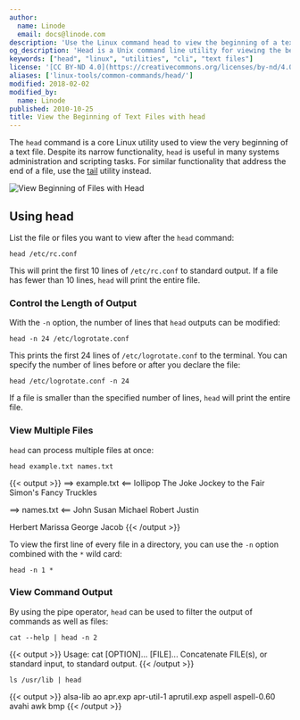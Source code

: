 ```yaml
---
author:
  name: Linode
  email: docs@linode.com
description: 'Use the Linux command head to view the beginning of a text file'
og_description: 'Head is a Unix command line utility for viewing the beginning of text files. This guide shows how to use head and gives practical examples.'
keywords: ["head", "linux", "utilities", "cli", "text files"]
license: '[CC BY-ND 4.0](https://creativecommons.org/licenses/by-nd/4.0)'
aliases: ['linux-tools/common-commands/head/']
modified: 2018-02-02
modified_by:
  name: Linode
published: 2010-10-25
title: View the Beginning of Text Files with head
---
```


The `head` command is a core Linux utility used to view the very beginning of a text file. Despite its narrow functionality, `head` is useful in many systems administration and scripting tasks. For similar functionality that address the end of a file, use the [tail](/docs/tools-reference/tools/view-and-follow-the-end-of-text-files-with-tail/) utility instead.

![View Beginning of Files with Head](/docs/assets/view_the_beginning_of_text_files_with_head_smg.png)

## Using head

List the file or files you want to view after the `head` command:

    head /etc/rc.conf

This will print the first 10 lines of `/etc/rc.conf` to standard output. If a file has fewer than 10 lines, `head` will print the entire file.

### Control the Length of Output

With the `-n` option, the number of lines that `head` outputs can be modified:

    head -n 24 /etc/logrotate.conf

This prints the first 24 lines of `/etc/logrotate.conf` to the terminal. You can specify the number of lines before or after you declare the file:

    head /etc/logrotate.conf -n 24

If a file is smaller than the specified number of lines, `head` will print the entire file.

### View Multiple Files

`head` can process multiple files at once:

    head example.txt names.txt

{{< output >}}
==> example.txt <==
lollipop
The Joke
Jockey to the Fair
Simon's Fancy
Truckles

==> names.txt <==
John
Susan
Michael
Robert
Justin

Herbert
Marissa
George
Jacob
{{< /output >}}

To view the first line of every file in a directory, you can use the `-n` option combined with the `*` wild card:

    head -n 1 *

### View Command Output

By using the pipe operator, `head` can be used to filter the output of commands as well as files:

    cat --help | head -n 2

{{< output >}}
Usage: cat [OPTION]... [FILE]...
Concatenate FILE(s), or standard input, to standard output.
{{< /output >}}

    ls /usr/lib | head

{{< output >}}
alsa-lib
ao
apr.exp
apr-util-1
aprutil.exp
aspell
aspell-0.60
avahi
awk
bmp
{{< /output >}}
